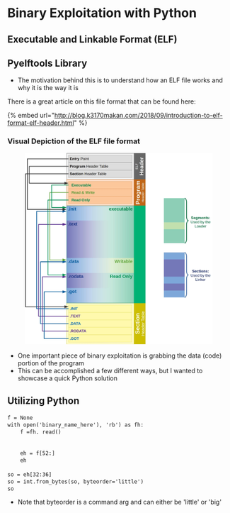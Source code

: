 # Binary Exploitation with Python

## Executable and Linkable Format (ELF)

## Pyelftools Library

* The motivation behind this is to understand how an ELF file works and why it is the way it is

There is a great article on this file format that can be found here:&#x20;

{% embed url="http://blog.k3170makan.com/2018/09/introduction-to-elf-format-elf-header.html" %}

### Visual Depiction of the ELF file format

<figure><img src="../../.gitbook/assets/typical_elf.jpg" alt=""><figcaption></figcaption></figure>

* One important piece of binary exploitation is grabbing the data (code) portion of the program
* This can be accomplished a few different ways, but I wanted to showcase a quick Python solution

## Utilizing Python

```
f = None
with open('binary_name_here'), 'rb') as fh:
    f =fh. read()
    
    
    eh = f[52:]
    eh
    
so = eh[32:36]
so = int.from_bytes(so, byteorder='little')
so
```

* Note that byteorder is a command arg and can either be 'little' or 'big'
